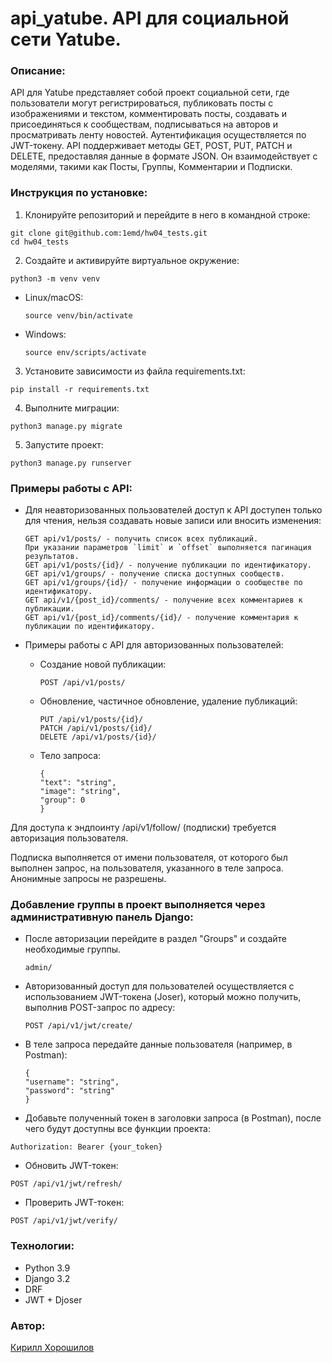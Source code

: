 # api_yatube. API для социальной сети Yatube.

### Описание:

API для Yatube представляет собой проект социальной сети, где пользователи могут регистрироваться, публиковать посты с изображениями и текстом, комментировать посты, создавать и присоединяться к сообществам, подписываться на авторов и просматривать ленту новостей. Аутентификация осуществляется по JWT-токену. API поддерживает методы GET, POST, PUT, PATCH и DELETE, предоставляя данные в формате JSON. Он взаимодействует с моделями, такими как Посты, Группы, Комментарии и Подписки.

### Инструкция по установке:

1. Клонируйте репозиторий и перейдите в него в командной строке:
  ```
  git clone git@github.com:1emd/hw04_tests.git
  cd hw04_tests
  ```
2. Создайте и активируйте виртуальное окружение:
  ```
  python3 -m venv venv
  ```
- Linux/macOS:

  ```
  source venv/bin/activate
  ```

- Windows:
  ```
  source env/scripts/activate
  ```

3. Установите зависимости из файла requirements.txt:
  ```
  pip install -r requirements.txt
  ```

4. Выполните миграции:
  ```
  python3 manage.py migrate
  ```

5. Запустите проект:
  ```
  python3 manage.py runserver
  ```

### Примеры работы с API:

- Для неавторизованных пользователей доступ к API доступен только для чтения, нельзя создавать новые записи или вносить изменения:
  ```
  GET api/v1/posts/ - получить список всех публикаций.
  При указании параметров `limit` и `offset` выполняется пагинация результатов.
  GET api/v1/posts/{id}/ - получение публикации по идентификатору.
  GET api/v1/groups/ - получение списка доступных сообществ.
  GET api/v1/groups/{id}/ - получение информации о сообществе по идентификатору.
  GET api/v1/{post_id}/comments/ - получение всех комментариев к публикации.
  GET api/v1/{post_id}/comments/{id}/ - получение комментария к публикации по идентификатору.
  ```

- Примеры работы с API для авторизованных пользователей:
   - Создание новой публикации:
     ```
     POST /api/v1/posts/
     ```
   - Обновление, частичное обновление, удаление публикаций:
     ```
     PUT /api/v1/posts/{id}/
     PATCH /api/v1/posts/{id}/
     DELETE /api/v1/posts/{id}/
     
     ```
  - Тело запроса:
    ```
    {
    "text": "string",
    "image": "string",
    "group": 0
    }
    ```
Для доступа к эндпоинту /api/v1/follow/ (подписки) требуется авторизация пользователя.

Подписка выполняется от имени пользователя, от которого был выполнен запрос, на пользователя, указанного в теле запроса. Анонимные запросы не разрешены.

### Добавление группы в проект выполняется через административную панель Django:

- После авторизации перейдите в раздел "Groups" и создайте необходимые группы.
  ```
  admin/
  ```
  
- Авторизованный доступ для пользователей осуществляется с использованием JWT-токена (Joser), который можно получить, выполнив POST-запрос по адресу:
  ```
  POST /api/v1/jwt/create/
  ```
  
- В теле запроса передайте данные пользователя (например, в Postman):
  ```
  {
  "username": "string",
  "password": "string"
  }
  ```
  
- Добавьте полученный токен в заголовки запроса (в Postman), после чего будут доступны все функции проекта:
```
Authorization: Bearer {your_token}
```

- Обновить JWT-токен:
```
POST /api/v1/jwt/refresh/
```

- Проверить JWT-токен:
```
POST /api/v1/jwt/verify/
```

### Технологии:

- Python 3.9
- Django 3.2
- DRF 
- JWT + Djoser

### Автор:
[Кирилл Хорошилов](https://github.com/1emd)
